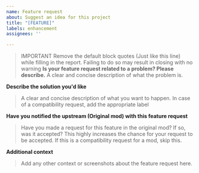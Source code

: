 ```yaml
---
name: Feature request
about: Suggest an idea for this project
title: "[FEATURE]"
labels: enhancement
assignees: ''

---
```


> IMPORTANT Remove the default block quotes (Just like this line) while filling in the report. Failing to do so may result in closing with no warning
**Is your feature request related to a problem? Please describe.**
> A clear and concise description of what the problem is.

**Describe the solution you'd like**
> A clear and concise description of what you want to happen. 
> In case of a compatibility request, add the appropriate label


**Have you notified the upstream (Original mod) with this feature request**
> Have you made a request for this feature in the original mod? If so, was it accepted? This highly increases the chance for your request to be accepted. If this is a compatibility request for a mod, skip this. 


**Additional context**
> Add any other context or screenshots about the feature request here.
